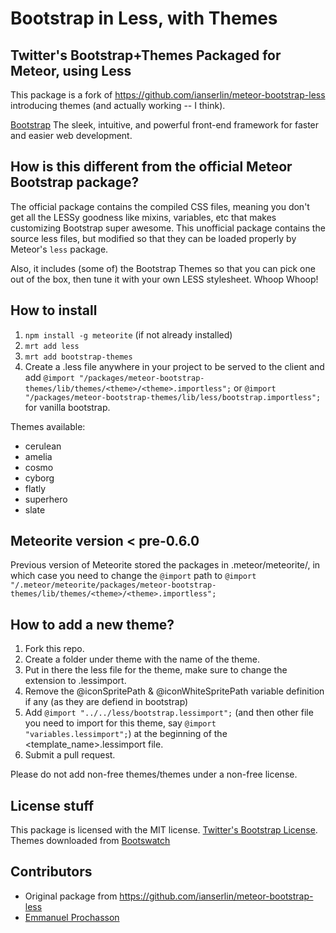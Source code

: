 # Bootstrap in Less, with Themes
## Twitter's Bootstrap+Themes Packaged for Meteor, using Less

This package is a fork of https://github.com/ianserlin/meteor-bootstrap-less introducing themes (and actually working -- I think).

[Bootstrap](http://twitter.github.com/bootstrap) The sleek, intuitive, and powerful front-end framework for faster and easier web development.

## How is this different from the official Meteor Bootstrap package?

The official package contains the compiled CSS files, meaning you don't get all the LESSy goodness like mixins, variables, etc that makes customizing Bootstrap super awesome. This unofficial package contains the source less files, but modified so that they can be loaded properly by Meteor's `less` package.

Also, it includes (some of) the Bootstrap Themes so that you can pick one out of the box, then tune it with your own LESS stylesheet. Whoop Whoop!


## How to install 

1. `npm install -g meteorite` (if not already installed)
2. `mrt add less`
3. `mrt add bootstrap-themes`
4. Create a .less file anywhere in your project to be served to the client and add `@import "/packages/meteor-bootstrap-themes/lib/themes/<theme>/<theme>.importless";` or `@import "/packages/meteor-bootstrap-themes/lib/less/bootstrap.importless";` for vanilla bootstrap.

Themes available:
- cerulean
- amelia
- cosmo
- cyborg
- flatly
- superhero
- slate


## Meteorite version < pre-0.6.0

Previous version of Meteorite stored the packages in .meteor/meteorite/, in which case you need to change the `@import` path to `@import "/.meteor/meteorite/packages/meteor-bootstrap-themes/lib/themes/<theme>/<theme>.importless";`




## How to add a new theme?

1. Fork this repo.
2. Create a folder under theme with the name of the theme.
3. Put in there the less file for the theme, make sure to change the extension to .lessimport.
4. Remove the @iconSpritePath & @iconWhiteSpritePath variable definition if any (as they are defiend in bootstrap)
5. Add `@import "../../less/bootstrap.lessimport";` (and then other file you need to import for this theme, say `@import "variables.lessimport";`) at the beginning of the <template_name>.lessimport file.
6. Submit a pull request.

Please do not add non-free themes/themes under a non-free license.

## License stuff

This package is licensed with the MIT license. [Twitter's Bootstrap License](https://github.com/twitter/bootstrap). Themes downloaded from [Bootswatch](http://bootswatch.com/)

## Contributors
- Original package from https://github.com/ianserlin/meteor-bootstrap-less
- [Emmanuel Prochasson](https://github.com/eprochasson/)